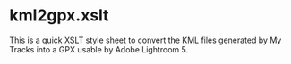 # kml2gpx.xslt

This is a quick XSLT style sheet to convert the KML files generated by My Tracks into a GPX usable by Adobe Lightroom 5.
